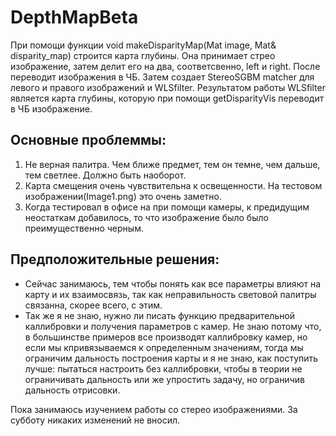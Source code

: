 # DepthMapBeta
При помощи функции void makeDisparityMap(Mat image, Mat& disparity_map) строится карта глубины.
Она принимает стрео изображение, затем делит его на два, соответсвенно, left и right. После переводит изображения в ЧБ.
Затем создает StereoSGBM matcher для левого и правого изображений и WLSfilter.
Результатом работы WLSfilter является карта глубины, которую при помощи getDisparityVis переводит в ЧБ изображение.

## Основные проблеммы:
  1. Не верная палитра. Чем ближе предмет, тем он темне, чем дальше, тем светлее. Должно быть наоборот.
  2. Карта смещения очень чувствительна к освещенности. На тестовом изображении(Image1.png) это очень заметно.
  3. Когда тестировал в офисе на при помощи камеры, к предидущим неостаткам добавилось, то что изображение было было преимущественно черным.
  
## Предположительные решения:
  * Сейчас занимаюсь, тем чтобы понять как все параметры влияют на карту и их взаимосвязь, так как неправильность световой палитры 
  связанна, скорее всего, с этим.
  * Так же я не знаю, нужно ли писать функцию предварительной каллибровки и получения параметров с камер. Не знаю потому что, 
  в большинстве примеров все производят каллибровку камер, но если мы кпривязываемся к определенным значениям, тогда мы ограничим дальность
  построения карты и я не знаю, как поступить лучше: пытаться настроить без каллибровки, чтобы в теории не ограничивать дальность или же
  упростить задачу, но ограничив дальность отрисовки.
  
Пока занимаюсь изучением работы со стерео изображениями. За субботу никаких изменений не вносил.
